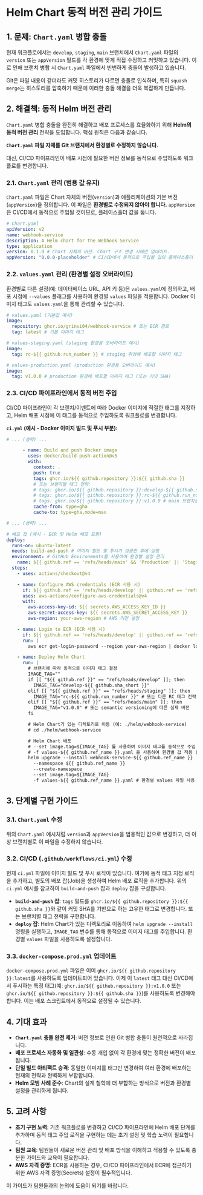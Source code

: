 # Helm Chart 동적 버전 관리 가이드

## 1. 문제: `Chart.yaml` 병합 충돌

현재 워크플로에서는 `develop`, `staging`, `main` 브랜치에서 `Chart.yaml` 파일의 `version` 또는 `appVersion` 필드를 각 환경에 맞게 직접 수정하고 커밋하고 있습니다. 이로 인해 브랜치 병합 시 `Chart.yaml` 파일에서 빈번하게 충돌이 발생하고 있습니다.

Git은 파일 내용이 같더라도 커밋 히스토리가 다르면 충돌로 인식하며, 특히 `squash merge`는 히스토리를 압축하기 때문에 이러한 충돌 해결을 더욱 복잡하게 만듭니다.

## 2. 해결책: 동적 Helm 버전 관리

`Chart.yaml` 병합 충돌을 완전히 해결하고 배포 프로세스를 효율화하기 위해 **Helm의 동적 버전 관리** 전략을 도입합니다. 핵심 원칙은 다음과 같습니다.

**`Chart.yaml` 파일 자체를 Git 브랜치에서 환경별로 수정하지 않습니다.**

대신, CI/CD 파이프라인이 배포 시점에 필요한 버전 정보를 동적으로 주입하도록 워크플로를 변경합니다.

### 2.1. `Chart.yaml` 관리 (범용 값 유지)

`Chart.yaml` 파일은 Chart 자체의 버전(`version`)과 애플리케이션의 기본 버전(`appVersion`)을 정의합니다. 이 파일은 **환경별로 수정되지 않아야 합니다.** `appVersion`은 CI/CD에서 동적으로 주입될 것이므로, 플레이스홀더 값을 둡니다.

```yaml
# Chart.yaml
apiVersion: v2
name: webhook-service
description: A Helm chart for the Webhook Service
type: application
version: 0.1.0 # Chart 자체의 버전. Chart 구조 변경 시에만 업데이트.
appVersion: "0.0.0-placeholder" # CI/CD에서 동적으로 주입될 값의 플레이스홀더
```

### 2.2. `values.yaml` 관리 (환경별 설정 오버라이드)

환경별로 다른 설정(예: 데이터베이스 URL, API 키 등)은 `values.yaml`에 정의하고, 배포 시점에 `--values` 플래그를 사용하여 환경별 `values` 파일을 적용합니다. Docker 이미지 태그도 `values.yaml`을 통해 관리할 수 있습니다.

```yaml
# values.yaml (기본값 예시)
image:
  repository: ghcr.io/grinvi04/webhook-service # 또는 ECR 경로
  tag: latest # 기본 이미지 태그

# values-staging.yaml (staging 환경용 오버라이드 예시)
image:
  tag: rc-${{ github.run_number }} # staging 환경에 배포할 이미지 태그

# values-production.yaml (production 환경용 오버라이드 예시)
image:
  tag: v1.0.0 # production 환경에 배포할 이미지 태그 (또는 커밋 SHA)
```

### 2.3. CI/CD 파이프라인에서 동적 버전 주입

CI/CD 파이프라인이 각 브랜치/이벤트에 따라 Docker 이미지에 적절한 태그를 지정하고, Helm 배포 시점에 이 태그를 동적으로 주입하도록 워크플로를 변경합니다.

**`ci.yml` (예시 - Docker 이미지 빌드 및 푸시 부분):**

```yaml
# ... (생략) ...

      - name: Build and push Docker image
        uses: docker/build-push-action@v5
        with:
          context: .
          push: true
          tags: ghcr.io/${{ github.repository }}:${{ github.sha }}
          # 또는 브랜치별 태그 전략:
          # tags: ghcr.io/${{ github.repository }}:develop-${{ github.sha_short }}
          # tags: ghcr.io/${{ github.repository }}:rc-${{ github.run_number }}
          # tags: ghcr.io/${{ github.repository }}:v1.0.0 # main 브랜치용
          cache-from: type=gha
          cache-to: type=gha,mode=max

# ... (생략) ...

# 배포 잡 (예시 - ECR 및 Helm 배포 포함)
deploy:
  runs-on: ubuntu-latest
  needs: build-and-push # 이미지 빌드 및 푸시가 성공한 후에 실행
  environment: # GitHub Environments를 사용하여 환경별 설정 관리
    name: ${{ github.ref == 'refs/heads/main' && 'Production' || 'Staging' }}
  steps:
    - uses: actions/checkout@v4

    - name: Configure AWS credentials (ECR 사용 시)
      if: ${{ github.ref == 'refs/heads/develop' || github.ref == 'refs/heads/staging' || github.ref == 'refs/heads/main' }}
      uses: aws-actions/configure-aws-credentials@v4
      with:
        aws-access-key-id: ${{ secrets.AWS_ACCESS_KEY_ID }}
        aws-secret-access-key: ${{ secrets.AWS_SECRET_ACCESS_KEY }}
        aws-region: your-aws-region # AWS 리전 설정

    - name: Login to ECR (ECR 사용 시)
      if: ${{ github.ref == 'refs/heads/develop' || github.ref == 'refs/heads/staging' || github.ref == 'refs/heads/main' }}
      run: |
        aws ecr get-login-password --region your-aws-region | docker login --username AWS --password-stdin your-ecr-registry-url

    - name: Deploy Helm Chart
      run: |
        # 브랜치에 따라 동적으로 이미지 태그 결정
        IMAGE_TAG=""
        if [[ "${{ github.ref }}" == "refs/heads/develop" ]]; then
          IMAGE_TAG="develop-${{ github.sha_short }}"
        elif [[ "${{ github.ref }}" == "refs/heads/staging" ]]; then
          IMAGE_TAG="rc-${{ github.run_number }}" # 또는 다른 RC 태그 전략
        elif [[ "${{ github.ref }}" == "refs/heads/main" ]]; then
          IMAGE_TAG="v1.0.0" # 또는 semantic versioning에 따른 실제 버전
        fi

        # Helm Chart가 있는 디렉토리로 이동 (예: ./helm/webhook-service)
        # cd ./helm/webhook-service

        # Helm Chart 배포
        # --set image.tag=${IMAGE_TAG} 를 사용하여 이미지 태그를 동적으로 주입
        # -f values-${{ github.ref_name }}.yaml 을 사용하여 환경별 값 적용 (예: values-develop.yaml, values-staging.yaml, values-main.yaml)
        helm upgrade --install webhook-service-${{ github.ref_name }} .
          --namespace ${{ github.ref_name }}
          --create-namespace
          --set image.tag=${IMAGE_TAG}
          -f values-${{ github.ref_name }}.yaml # 환경별 values 파일 사용
```

## 3. 단계별 구현 가이드

### 3.1. `Chart.yaml` 수정

위의 `Chart.yaml` 예시처럼 `version`과 `appVersion`을 범용적인 값으로 변경하고, 더 이상 브랜치별로 이 파일을 수정하지 않습니다.

### 3.2. CI/CD (`.github/workflows/ci.yml`) 수정

현재 `ci.yml` 파일에 이미지 빌드 및 푸시 로직이 있습니다. 여기에 동적 태그 지정 로직을 추가하고, 별도의 배포 잡(Job)을 생성하여 Helm 배포 로직을 추가합니다. 위의 `ci.yml` 예시를 참고하여 `build-and-push` 잡과 `deploy` 잡을 구성합니다.

*   **`build-and-push` 잡**: `tags` 필드를 `ghcr.io/${{ github.repository }}:${{ github.sha }}`와 같이 커밋 SHA를 기반으로 하는 고유한 태그로 변경합니다. 또는 브랜치별 태그 전략을 구현합니다.
*   **`deploy` 잡**: Helm Chart가 있는 디렉토리로 이동하여 `helm upgrade --install` 명령을 실행하고, `IMAGE_TAG` 변수를 통해 동적으로 이미지 태그를 주입합니다. 환경별 `values` 파일을 사용하도록 설정합니다.

### 3.3. `docker-compose.prod.yml` 업데이트

`docker-compose.prod.yml` 파일은 이미 `ghcr.io/${{ github.repository }}:latest`를 사용하도록 업데이트되어 있습니다. 이제 이 `latest` 태그 대신 CI/CD에서 푸시하는 특정 태그(예: `ghcr.io/${{ github.repository }}:v1.0.0` 또는 `ghcr.io/${{ github.repository }}:${{ github.sha }}`)를 사용하도록 변경해야 합니다. 이는 배포 스크립트에서 동적으로 설정될 수 있습니다.

## 4. 기대 효과

*   **`Chart.yaml` 충돌 완전 제거**: 버전 정보로 인한 Git 병합 충돌이 원천적으로 사라집니다.
*   **배포 프로세스 자동화 및 일관성**: 수동 개입 없이 각 환경에 맞는 정확한 버전이 배포됩니다.
*   **단일 빌드 아티팩트 승격**: 동일한 이미지를 태그만 변경하여 여러 환경에 배포하는 현재의 전략과 완벽하게 부합합니다.
*   **Helm 모범 사례 준수**: Chart의 설계 철학에 더 부합하는 방식으로 버전과 환경별 설정을 관리하게 됩니다.

## 5. 고려 사항

*   **초기 구현 노력**: 기존 워크플로를 변경하고 CI/CD 파이프라인에 Helm 배포 단계를 추가하며 동적 태그 주입 로직을 구현하는 데는 초기 설정 및 학습 노력이 필요합니다.
*   **팀원 교육**: 팀원들이 새로운 버전 관리 및 배포 방식을 이해하고 적용할 수 있도록 충분한 가이드와 교육이 필요합니다.
*   **AWS 자격 증명**: ECR을 사용하는 경우, CI/CD 파이프라인에서 ECR에 접근하기 위한 AWS 자격 증명(Secrets) 설정이 필수적입니다.

이 가이드가 팀원들과의 논의에 도움이 되기를 바랍니다.
